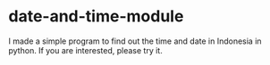 # date-and-time-module

I made a simple program to find out the time and date in Indonesia in python.  If you are interested, please try it.
